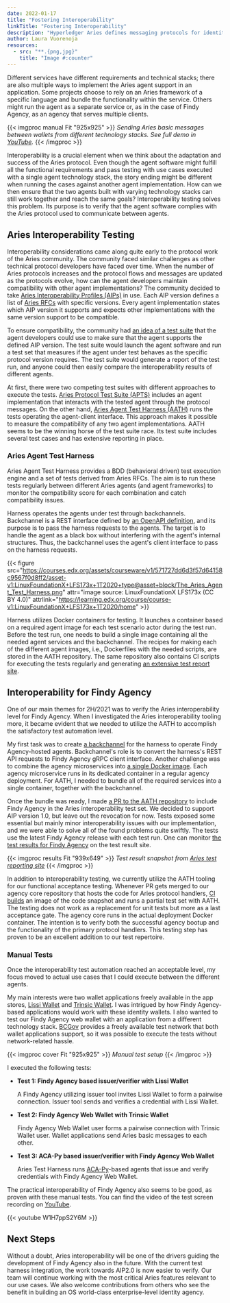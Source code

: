 ```yaml
---
date: 2022-01-17
title: "Fostering Interoperability"
linkTitle: "Fostering Interoperability"
description: "Hyperledger Aries defines messaging protocols for identity agents capable of sharing verified data. Throughout Findy Agency development, the support for the Aries protocol and the compatibility with other Aries agents has been one of the top priorities for the project. Lately, we have lifted the interoperability testing to a new level by automating the testing and reporting with the help of tools provided by the Aries community. Furthermore, we received promising results from practical interoperability tests executed manually."
author: Laura Vuorenoja
resources:
  - src: "**.{png,jpg}"
    title: "Image #:counter"
---
```


Different services have different requirements and technical stacks; there are also multiple ways to implement the Aries agent support in an application. Some projects choose to rely on an Aries framework of a specific language and bundle the functionality within the service. Others might run the agent as a separate service or, as in the case of Findy Agency, as an agency that serves multiple clients.

{{< imgproc manual Fit "925x925" >}}
<em>Sending Aries basic messages between wallets from different technology stacks. See full demo in <a href="https://www.youtube.com/watch?v=W1H7ppS2Y6M" target="_blank" rel="noopener noreferer">YouTube</a>.</em>
{{< /imgproc >}}

Interoperability is a crucial element when we think about the adaptation and success of the Aries protocol. Even though the agent software might fulfill all the functional requirements and pass testing with use cases executed with a single agent technology stack, the story ending might be different when running the cases against another agent implementation. How can we then ensure that the two agents built with varying technology stacks can still work together and reach the same goals? Interoperability testing solves this problem. Its purpose is to verify that the agent software complies with the Aries protocol used to communicate between agents.

## Aries Interoperability Testing

Interoperability considerations came along quite early to the protocol work of the Aries community. The community faced similar challenges as other technical protocol developers have faced over time. When the number of Aries protocols increases and the protocol flows and messages are updated as the protocols evolve, how can the agent developers maintain compatibility with other agent implementations? The community decided to take [Aries Interoperability Profiles (AIPs)](https://github.com/hyperledger/aries-rfcs/tree/main/concepts/0302-aries-interop-profile) in use. Each AIP version defines a list of [Aries RFCs](https://github.com/hyperledger/aries-rfcs) with specific versions. Every agent implementation states which AIP version it supports and expects other implementations with the same version support to be compatible.

To ensure compatibility, the community had [an idea of a test suite](https://github.com/hyperledger/aries-rfcs/tree/main/concepts/0270-interop-test-suite) that the agent developers could use to make sure that the agent supports the defined AIP version. The test suite would launch the agent software and run a test set that measures if the agent under test behaves as the specific protocol version requires. The test suite would generate a report of the test run, and anyone could then easily compare the interoperability results of different agents.

At first, there were two competing test suites with different approaches to execute the tests. [Aries Protocol Test Suite (APTS)](https://github.com/hyperledger/aries-protocol-test-suite) includes an agent implementation that interacts with the tested agent through the protocol messages. On the other hand, [Aries Agent Test Harness (AATH)](https://github.com/hyperledger/aries-agent-test-harness) runs the tests operating the agent-client interface. This approach makes it possible to measure the compatibility of any two agent implementations. AATH seems to be the winning horse of the test suite race. Its test suite includes several test cases and has extensive reporting in place.

### Aries Agent Test Harness

Aries Agent Test Harness provides a BDD (behavioral driven) test execution engine and a set of tests derived from Aries RFCs. The aim is to run these tests regularly between different Aries agents (and agent frameworks) to monitor the compatibility score for each combination and catch compatibility issues.

Harness operates the agents under test through backchannels. Backchannel is a REST interface defined by [an OpenAPI definition](https://github.com/hyperledger/aries-agent-test-harness/blob/main/docs/assets/openapi-spec.yml), and its purpose is to pass the harness requests to the agents. The target is to handle the agent as a black box without interfering with the agent's internal structures. Thus, the backchannel uses the agent's client interface to pass on the harness requests.

{{< figure src="https://courses.edx.org/assets/courseware/v1/571727dd6d3f57d64158c9567f0d8ff2/asset-v1:LinuxFoundationX+LFS173x+1T2020+type@asset+block/The_Aries_Agent_Test_Harness.png" attr="image source: LinuxFoundationX LFS173x (CC BY 4.0)" attrlink="https://learning.edx.org/course/course-v1:LinuxFoundationX+LFS173x+1T2020/home" >}}

Harness utilizes Docker containers for testing. It launches a container based on a required agent image for each test scenario actor during the test run. Before the test run, one needs to build a single image containing all the needed agent services and the backchannel. The recipes for making each of the different agent images, i.e., Dockerfiles with the needed scripts, are stored in the AATH repository. The same repository also contains CI scripts for executing the tests regularly and generating [an extensive test report site](https://aries-interop.info/).

## Interoperability for Findy Agency

One of our main themes for 2H/2021 was to verify the Aries interoperability level for Findy Agency. When I investigated the Aries interoperability tooling more, it became evident that we needed to utilize the AATH to accomplish the satisfactory test automation level.

My first task was to create [a backchannel](https://github.com/findy-network/findy-agent-backchannel) for the harness to operate Findy Agency-hosted agents. Backchannel's role is to convert the harness's REST API requests to Findy Agency gRPC client interface. Another challenge was to combine the agency microservices into [a single Docker image](https://github.com/findy-network/findy-agent-backchannel/blob/master/aath/Dockerfile). Each agency microservice runs in its dedicated container in a regular agency deployment. For AATH, I needed to bundle all of the required services into a single container, together with the backchannel.

Once the bundle was ready, I made [a PR to the AATH repository](https://github.com/hyperledger/aries-agent-test-harness/pull/341) to include Findy Agency in the Aries interoperability test set. We decided to support AIP version 1.0, but leave out the revocation for now. Tests exposed some essential but mainly minor interoperability issues with our implementation, and we were able to solve all of the found problems quite swiftly. The tests use the latest Findy Agency release with each test run. One can monitor [the test results for Findy Agency](https://aries-interop.info/findy.html) on the test result site.

{{< imgproc results Fit "939x649" >}}
<em>Test result snapshot from <a href="https://aries-interop.info/" target="_blank" rel="noopener noreferer">Aries test reporting site</a></em>
{{< /imgproc >}}

In addition to interoperability testing, we currently utilize the AATH tooling for our functional acceptance testing. Whenever PR gets merged to our agency core repository that hosts the code for Aries protocol handlers, [CI builds](https://github.com/findy-network/findy-agent/blob/master/.github/workflows/iop.yml) an image of the code snapshot and runs a partial test set with AATH. The testing does not work as a replacement for unit tests but more as a last acceptance gate. The agency core runs in the actual deployment Docker container. The intention is to verify both the successful agency bootup and the functionality of the primary protocol handlers. This testing step has proven to be an excellent addition to our test repertoire.

### Manual Tests

Once the interoperability test automation reached an acceptable level, my focus moved to actual use cases that I could execute between the different agents.

My main interests were two wallet applications freely available in the app stores, [Lissi Wallet](https://lissi.id/) and [Trinsic Wallet](https://trinsic.id/trinsic-wallet/). I was intrigued by how Findy Agency-based applications would work with these identity wallets. I also wanted to test our Findy Agency web wallet with an application from a different technology stack. [BCGov](https://github.com/bcgov) provides a freely available test network that both wallet applications support, so it was possible to execute the tests without network-related hassle.

{{< imgproc cover Fit "925x925" >}}
<em>Manual test setup</em>
{{< /imgproc >}}

I executed the following tests:

- **Test 1: Findy Agency based issuer/verifier with Lissi Wallet**

  A Findy Agency utilizing issuer tool invites Lissi Wallet to form a pairwise connection. Issuer tool sends and verifies a credential with Lissi Wallet.

- **Test 2: Findy Agency Web Wallet with Trinsic Wallet**

  Findy Agency Web Wallet user forms a pairwise connection with Trinsic Wallet user. Wallet applications send Aries basic messages to each other.

- **Test 3: ACA-Py based issuer/verifier with Findy Agency Web Wallet**

  Aries Test Harness runs [ACA-Py](https://github.com/hyperledger/aries-cloudagent-python)-based agents that issue and verify credentials with Findy Agency Web Wallet.

The practical interoperability of Findy Agency also seems to be good, as proven with these manual tests. You can find the video of the test screen recording on [YouTube](https://www.youtube.com/watch?v=W1H7ppS2Y6M).

{{< youtube W1H7ppS2Y6M >}}

## Next Steps

Without a doubt, Aries interoperability will be one of the drivers guiding the development of Findy Agency also in the future. With the current test harness integration, the work towards AIP2.0 is now easier to verify. Our team will continue working with the most critical Aries features relevant to our use cases. We also welcome contributions from others who see the benefit in building an OS world-class enterprise-level identity agency.
